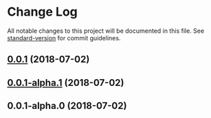 # Change Log

All notable changes to this project will be documented in this file. See [standard-version](https://github.com/conventional-changelog/standard-version) for commit guidelines.

<a name="0.0.1"></a>
## [0.0.1](https://github.com/conmagick/web-event-app/compare/v0.0.1-alpha.1...v0.0.1) (2018-07-02)



<a name="0.0.1-alpha.1"></a>
## [0.0.1-alpha.1](https://github.com/conmagick/web-event-app/compare/v0.0.1-alpha.0...v0.0.1-alpha.1) (2018-07-02)



<a name="0.0.1-alpha.0"></a>
## 0.0.1-alpha.0 (2018-07-02)
